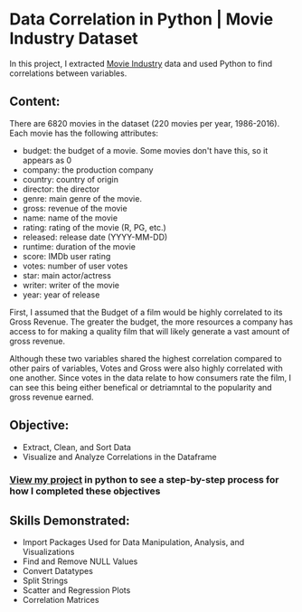 # Data Correlation in Python | Movie Industry Dataset
In this project, I extracted [Movie Industry](https://www.kaggle.com/danielgrijalvas/movies "Kaggle") data and used Python to find correlations between variables.
## Content:
There are 6820 movies in the dataset (220 movies per year, 1986-2016). Each movie has the following attributes:

* budget: the budget of a movie. Some movies don't have this, so it appears as 0
* company: the production company
* country: country of origin
* director: the director
* genre: main genre of the movie.
* gross: revenue of the movie
* name: name of the movie
* rating: rating of the movie (R, PG, etc.)
* released: release date (YYYY-MM-DD)
* runtime: duration of the movie
* score: IMDb user rating
* votes: number of user votes
* star: main actor/actress
* writer: writer of the movie
* year: year of release

First, I assumed that the Budget of a film would be highly correlated to its Gross Revenue. The greater the budget, the more resources a company has access to for making a quality film that will likely generate a vast amount of gross revenue.  

Although these two variables shared the highest correlation compared to other pairs of variables, Votes and Gross were also highly correlated with one another. Since votes in the data relate to how consumers rate the film, I can see this being either benefical or detriamntal to the popularity and gross revenue earned. 
## Objective:
* Extract, Clean, and Sort Data 
* Visualize and Analyze Correlations in the Dataframe
### [View my project](https://github.com/Apappas97/Correlation-in-Python---Movie-Dataset/blob/main/Movie%20Correlation%20Project.ipynb) in python to see a step-by-step process for how I completed these objectives 
## Skills Demonstrated: 
* Import Packages Used for Data Manipulation, Analysis, and Visualizations 
* Find and Remove NULL Values 
* Convert Datatypes 
* Split Strings
* Scatter and Regression Plots 
* Correlation Matrices
